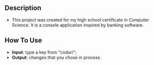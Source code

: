 ## Description

- This project was created for my high school certificate in Computer Science. It is a console application inspired by banking software. 

## How To Use

- **Input**: type a key from "coduri";
- **Output**: changes that you chose in process.